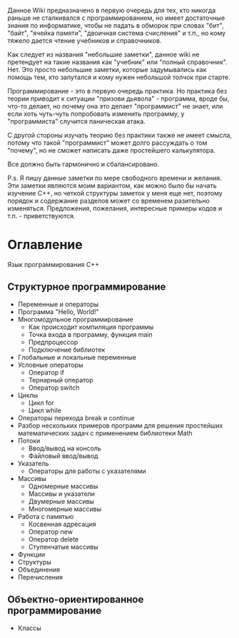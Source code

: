 Данное Wiki предназначено в первую очередь для тех, кто никогда раньше не сталкивался с программированием, но имеет достаточные знания по информатике, чтобы не падать в обморок при словах "бит", "байт", "ячейка памяти", "двоичная система счисления" и т.п., но кому тяжело дается чтение учебников и справочников.

Как следует из названия "небольшие заметки", данное wiki не претендует на такие названия как "учебник" или "полный справочник". Нет. Это просто небольшие заметки, которые задумывались как помощь тем, кто запутался и кому нужен небольшой толчок при старте.

Программирование - это в первую очередь практика. Но практика без теории приводит к ситуации "призови дьявола" - программа, вроде бы, что-то делает, но почему она это делает "программист" не знает, или если хоть чуть-чуть попробовать изменить программу, у "программиста" случится паническая атака.

С другой стороны изучать теорию без практики также не имеет смысла, потому что такой "программист" может долго рассуждать о том "почему", но не сможет написать даже простейшего калькулятора.

Все должно быть гармонично и сбалансировано.

P.s. Я пишу данные заметки по мере свободного времени и желания. Эти заметки являются моим вариантом, как можно было бы начать изучение С++, но четкой структуры заметок у меня еще нет, поэтому порядок и содержание разделов может со временем разительно изменяться. Предложения, пожелания, интересные примеры кодов и т.п. - приветствуются. 

# Оглавление
Язык программирования С++
## Структурное программирование
* Переменные и операторы
* Программа "Hello, World!"
* Многомодульное программирование
  * Как происходит компиляция программы
  * Точка входа в программу, функция main
  * Предпроцессор
  * Подключение библиотек
* Глобальные и локальные переменные
* Условные операторы
  * Оператор if
  * Тернарный оператор
  * Оператор switch
* Циклы
  * Цикл for
  * Цикл while
* Операторы перехода break и continue
* Разбор нескольких примеров программ для решения простейших математических задач с применением библиотеки Math
* Потоки
  * Ввод/вывод на консоль
  * Файловый ввод/вывод
* Указатель
  * Операторы для работы с указателями
* Массивы
  * Одномерные массивы
  * Массивы и указатели
  * Двумерные массивы
  * Многомерные массивы
* Работа с памятью
  * Косвенная адресация
  * Оператор new
  * Оператор delete
  * Ступенчатые массивы
* Функции
* Структуры
* Объединения
* Перечисления

## Объектно-ориентированное программирование
* Классы